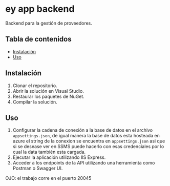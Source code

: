 # ey app backend

Backend para la gestión de proveedores.

## Tabla de contenidos

- [Instalación](#instalación)
- [Uso](#uso)


## Instalación

1. Clonar el repositorio.
2. Abrir la solución en Visual Studio.
3. Restaurar los paquetes de NuGet.
4. Compilar la solución.

## Uso

1. Configurar la cadena de conexión a la base de datos en el archivo `appsettings.json`, de igual manera la base de datos esta hosteada en azure el string de la conexion se encuentra en `appsettings.json` asi que si se desease ver en SSMS puede hacerlo con esas credenciales por lo cual la data también esta cargada.
2. Ejecutar la aplicación utilizando IIS Express.
3. Acceder a los endpoints de la API utilizando una herramienta como Postman o Swagger UI.

OJO: el trabajo corre en el puerto 20045
